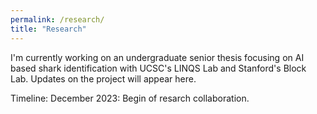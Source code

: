 ```yaml
---
permalink: /research/
title: "Research"
---
```


I'm currently working on an undergraduate senior thesis focusing on AI based shark identification with UCSC's LINQS Lab and Stanford's Block Lab. Updates on the project will appear here.

Timeline:
December 2023: Begin of resarch collaboration.